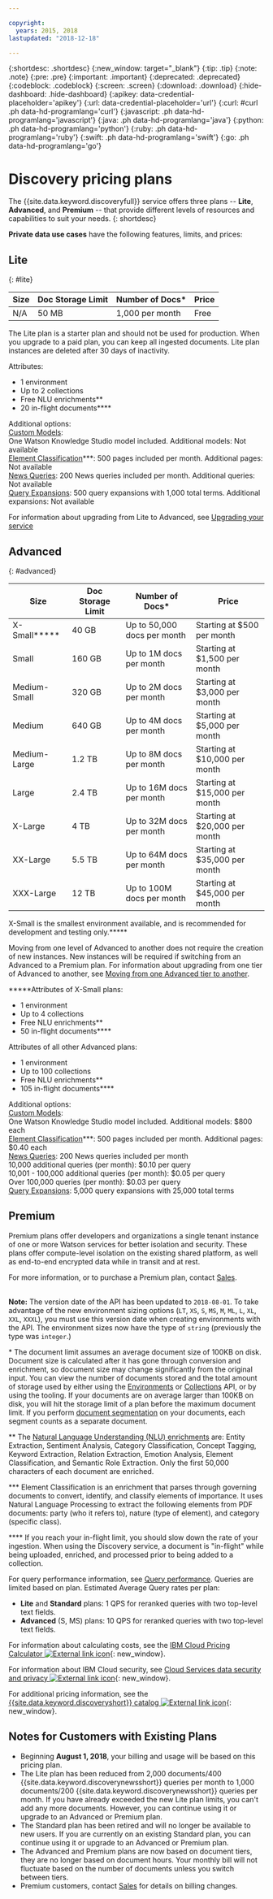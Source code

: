 ```yaml
---

copyright:
  years: 2015, 2018
lastupdated: "2018-12-18"

---
```


{:shortdesc: .shortdesc}
{:new_window: target="_blank"}
{:tip: .tip}
{:note: .note}
{:pre: .pre}
{:important: .important}
{:deprecated: .deprecated}
{:codeblock: .codeblock}
{:screen: .screen}
{:download: .download}
{:hide-dashboard: .hide-dashboard}
{:apikey: data-credential-placeholder='apikey'} 
{:url: data-credential-placeholder='url'}
{:curl: #curl .ph data-hd-programlang='curl'}
{:javascript: .ph data-hd-programlang='javascript'}
{:java: .ph data-hd-programlang='java'}
{:python: .ph data-hd-programlang='python'}
{:ruby: .ph data-hd-programlang='ruby'}
{:swift: .ph data-hd-programlang='swift'}
{:go: .ph data-hd-programlang='go'}

# Discovery pricing plans

The {{site.data.keyword.discoveryfull}} service offers three plans -- **Lite**, **Advanced**, and **Premium** -- that provide different levels of resources and capabilities to suit your needs.
{: shortdesc}

**Private data use cases** have the following features, limits, and prices:

## Lite
{: #lite}

Size | Doc Storage Limit | Number of Docs\* | Price 
------ | ------ | ------ | ------  
N/A | 50 MB | 1,000 per month | Free 

The Lite plan is a starter plan and should not be used for production. When you upgrade to a paid plan, you can keep all ingested documents.  Lite plan instances are deleted after 30 days of inactivity. 

Attributes:
- 1 environment
- Up to 2 collections
- Free NLU enrichments\*\*
- 20 in-flight documents\*\*\*\* 

Additional options:<br> [Custom Models](/docs/services/discovery/integrate-wks.html#integrating-your-custom-model):<br>
One Watson Knowledge Studio model included. Additional models: Not available<br>[Element Classification](/docs/services/discovery/element-classification.html)\*\*\*:
500 pages included per month. Additional pages: Not available <br>[News Queries](/docs/services/discovery/watson-discovery-news.html): 
200 News queries included per month. Additional queries:  Not available<br>[Query Expansions](/docs/services/discovery/using.html#query-expansion):
500 query expansions with 1,000 total terms. Additional expansions: Not available

For information about upgrading from Lite to Advanced, see [Upgrading your service](/docs/services/discovery/upgrading.html#service)

## Advanced
{: #advanced}

Size | Doc Storage Limit | Number of Docs\* | Price 
------ | ------ | ------ | ------ 
X-Small\*\*\*\*\* | 40 GB | Up to 50,000 docs per month | Starting at $500 per month  
Small | 160 GB | Up to 1M docs per month | Starting at $1,500 per month  
Medium-Small | 320 GB | Up to 2M docs per month | Starting at $3,000 per month 
Medium| 640 GB | Up to 4M docs per month | Starting at $5,000 per month 
Medium-Large | 1.2 TB | Up to 8M docs per month | Starting at $10,000 per month 
Large| 2.4 TB | Up to 16M docs per month | Starting at $15,000 per month 
X-Large| 4 TB | Up to 32M docs per month | Starting at $20,000 per month 
XX-Large | 5.5 TB | Up to 64M docs per month | Starting at $35,000 per month 
XXX-Large | 12 TB | Up to 100M docs per month | Starting at $45,000 per month 

X-Small is the smallest environment available, and is recommended for development and testing only.\*\*\*\*\*

Moving from one level of Advanced to another does not require the creation of new instances. New instances will be required if switching from an Advanced to a Premium plan. For information about upgrading from one tier of Advanced to another, see [Moving from one Advanced tier to another](/docs/services/discovery/upgrading.html#advanced).

\*\*\*\*\*Attributes of X-Small plans: 
- 1 environment
- Up to 4 collections
- Free NLU enrichments\*\*
- 50 in-flight documents\*\*\*\*

Attributes of all other Advanced plans:
- 1 environment
- Up to 100 collections
- Free NLU enrichments\*\*
- 105 in-flight documents\*\*\*\*

Additional options:<br> [Custom Models](/docs/services/discovery/integrate-wks.html#integrating-your-custom-model):<br>
One Watson Knowledge Studio model included. Additional models: $800 each<br>[Element Classification](/docs/services/discovery/element-classification.html)\*\*\*:
500 pages included per month. Additional pages: $0.40 each<br>[News Queries](/docs/services/discovery/watson-discovery-news.html): 
200 News queries included per month  
10,000 additional queries (per month): $0.10 per query<br>
10,001 - 100,000 additional queries (per month): $0.05 per query<br>
Over 100,000 queries (per month): $0.03 per query<br>
[Query Expansions](/docs/services/discovery/using.html#query-expansion):
5,000 query expansions with 25,000 total terms

## Premium
   
Premium plans offer developers and organizations a single tenant instance of one or more Watson services for better isolation and security. These plans offer compute-level isolation on the existing shared platform, as well as end-to-end encrypted data while in transit and at rest. 

For more information, or to purchase a Premium plan, contact [Sales](https://ibm.biz/contact-wdc-premium). 
<br>
<br> 

**Note:** The version date of the API has been updated to `2018-08-01`. To take advantage of the new environment sizing options (`LT`, `XS`, `S`, `MS`, `M`, `ML`, `L`, `XL`, `XXL`, `XXXL`), you must use this version date when creating environments with the API. The environment sizes now have the type of `string` (previously the type was `integer`.)

\* The document limit assumes an average document size of 100KB on disk. Document size is calculated after it has gone through conversion and enrichment, so document size may change significantly from the original input. You can view the number of documents stored and the total amount of storage used by either using the [Environments](https://console.bluemix.net/apidocs/discovery#get-environment-info) or [Collections](https://console.bluemix.net/apidocs/discovery#get-collection-details) API, or by using the tooling. If your documents are on average larger than 100KB on disk, you will hit the storage limit of a plan before the maximum document limit. If you perform [document segmentation](https://console.bluemix.net/docs/services/discovery/building.html#doc-segmentation) on your documents, each segment counts as a separate document.

\*\* The [Natural Language Understanding (NLU) enrichments](https://console.bluemix.net/docs/services/discovery/building.html#adding-enrichments) are: Entity Extraction, Sentiment Analysis, Category Classification, Concept Tagging, Keyword Extraction, Relation Extraction, Emotion Analysis, Element Classification, and Semantic Role Extraction.  Only the first 50,000 characters of each document are enriched. 

\*\*\* Element Classification is an enrichment that parses through governing documents to convert, identify, and classify elements of importance. It uses Natural Language Processing to extract the following elements from PDF documents: party (who it refers to), nature (type of element), and category (specific class).

\*\*\*\* If you reach your in-flight limit, you should slow down the rate of your ingestion.  When using the Discovery service, a document is "in-flight" while being uploaded, enriched, and processed prior to being added to a collection.

For query performance information, see [Query performance](/docs/services/discovery/qp.html#qp). Queries are limited based on plan. Estimated Average Query rates per plan:

- **Lite** and **Standard** plans: 1 QPS for reranked queries with two top-level text fields.
- **Advanced** (S, MS) plans: 10 QPS for reranked queries with two top-level text fields.

For information about calculating costs, see the [IBM Cloud Pricing Calculator ![External link icon](../../icons/launch-glyph.svg "External link icon")](https://console.bluemix.net/pricing/platform/watson){: new_window}.

For information about IBM Cloud security, see [Cloud Services data security and privacy ![External link icon](../../icons/launch-glyph.svg "External link icon")](https://www.ibm.com/software/sla/sladb.nsf/sla/csdsp?OpenDocument){: new_window}.

For additional pricing information, see the [{{site.data.keyword.discoveryshort}} catalog ![External link icon](../../icons/launch-glyph.svg "External link icon")](https://console.bluemix.net/catalog/services/discovery){: new_window}.

## Notes for Customers with Existing Plans

- Beginning **August 1, 2018**, your billing and usage will be based on this pricing plan.
- The Lite plan has been reduced from 2,000 documents/400 {{site.data.keyword.discoverynewsshort}} queries per month to 1,000 documents/200 {{site.data.keyword.discoverynewsshort}} queries per month.  If you have already exceeded the new Lite plan limits, you can't add any more documents. However, you can continue using it or upgrade to an Advanced or Premium plan.
- The Standard plan has been retired and will no longer be available to new users. If you are currently on an existing Standard plan, you can continue using it or upgrade to an Advanced or Premium plan.
- The Advanced and Premium plans are now based on document tiers, they are no longer based on document hours. Your monthly bill will not fluctuate based on the number of documents unless you switch between tiers.
- Premium customers, contact [Sales](https://ibm.biz/contact-wdc-premium) for details on billing changes.	